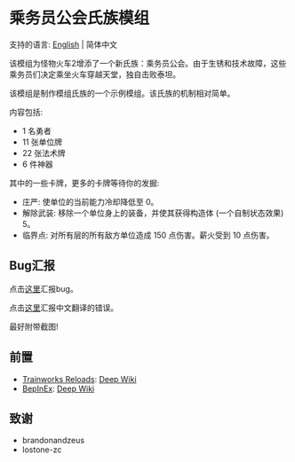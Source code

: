 # 乘务员公会氏族模组

支持的语言: [English](https://github.com/Monster-Train-2-Modding-Group/StewardClan/blob/main/README.md) | 简体中文

该模组为怪物火车2增添了一个新氏族：乘务员公会。由于生锈和技术故障，这些乘务员们决定乘坐火车穿越天堂，独自击败泰坦。

该模组是制作模组氏族的一个示例模组。该氏族的机制相对简单。

内容包括:

- 1 名勇者
- 11 张单位牌
- 22 张法术牌
- 6 件神器

其中的一些卡牌，更多的卡牌等待你的发掘:

- 庄严: 使单位的当前能力冷却降低至 0。
- 解除武装: 移除一个单位身上的装备，并使其获得构造体 (一个自制状态效果) 5。
- 临界点: 对所有层的所有敌方单位造成 150 点伤害。薪火受到 10 点伤害。

## Bug汇报

点击[这里](https://github.com/Monster-Train-2-Modding-Group/StewardClan/issues)汇报bug。

点击[这里](https://github.com/lostone-zc/StewardClan-Chinese/issues)汇报中文翻译的错误。

最好附带截图!

## 前置

- [Trainworks Reloads](https://github.com/Monster-Train-2-Modding-Group/Trainworks-Reloaded): [Deep Wiki](https://deepwiki.com/Monster-Train-2-Modding-Group/Trainworks-Reloaded)
- [BepInEx](https://github.com/BepInEx/BepInEx): [Deep Wiki](https://deepwiki.com/BepInEx/BepInEx)

## 致谢

- brandonandzeus
- lostone-zc
